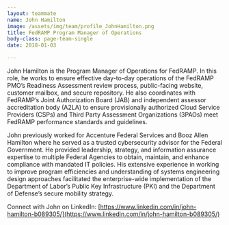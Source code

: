 ```yaml
---
layout: teammate
name: John Hamilton
image: /assets/img/team/profile_JohnHamilton.png
title: FedRAMP Program Manager of Operations
body-class: page-team-single
date: 2018-01-03

---
```


John Hamilton is the Program Manager of Operations for FedRAMP. In this role, he works to ensure effective day-to-day operations of the FedRAMP PMO’s Readiness Assessment review process, public-facing website, customer mailbox, and secure repository. He also coordinates with FedRAMP’s Joint Authorization Board (JAB) and independent assessor accreditation body (A2LA) to ensure provisionally authorized Cloud Service Providers (CSPs) and Third Party Assessment Organizations (3PAOs) meet FedRAMP performance standards and guidelines.

John previously worked for Accenture Federal Services and Booz Allen Hamilton where he served as a trusted cybersecurity advisor for the Federal Government. He provided leadership, strategy, and information assurance expertise to multiple Federal Agencies to obtain, maintain, and enhance compliance with mandated IT policies. His extensive experience in working to improve program efficiencies and understanding of systems engineering design approaches facilitated the enterprise-wide implementation of the Department of Labor’s Public Key Infrastructure (PKI) and the Department of Defense’s secure mobility strategy.

Connect with John on LinkedIn: [https://www.linkedin.com/in/john-hamilton-b089305/](https://www.linkedin.com/in/john-hamilton-b089305/)

